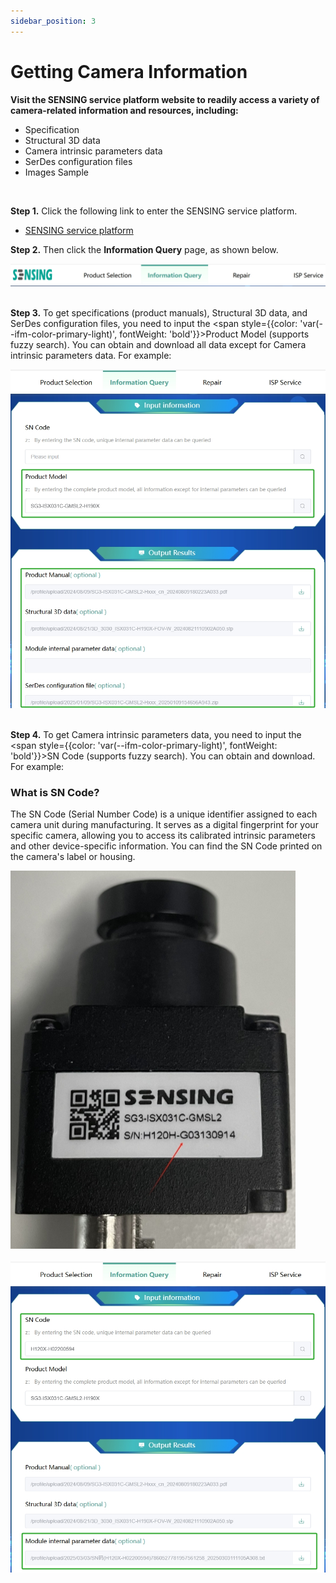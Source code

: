 ```yaml
---
sidebar_position: 3
---
```


# Getting Camera Information

<!-- ## Camera Information Link -->
  
**Visit the SENSING service platform website to readily access a variety of camera-related information and resources, including:**

- Specification
- Structural 3D data
- Camera intrinsic parameters data
- SerDes configuration files
- Images Sample

<!-- 
Access comprehensive camera specifications, technical documentation, and support resources through our official portal.

Visit the [Get Product Information](http://service.sensing-world.com/) to view the details.
- [Get Product Information](http://service.sensing-world.com/) -->
<br />

**Step 1.** Click the following link to enter the SENSING service platform.  
 - [SENSING service platform](http://service.sensing-world.com/)

**Step 2.** Then click the **Information Query** page, as shown below.
<div style={{textAlign: 'center'}}>
    <img src="https://raw.githubusercontent.com/1214658495/myWikiFiles/main/Nvidia_jetson/Service/service_tab2.png" alt="SG8A-ORIN-GMSL2-complete" style={{width: 730, height:'auto'}} />
</div>

<br />

**Step 3.** To get specifications (product manuals), Structural 3D data, and SerDes configuration files, you need to input the <span style={{color: 'var(--ifm-color-primary-light)', fontWeight: 'bold'}}>Product Model (supports fuzzy search)</span>. You can obtain and download all data except for Camera intrinsic parameters data. For example:
   
<div style={{textAlign: 'center'}}>
    <img src="https://raw.githubusercontent.com/1214658495/myWikiFiles/main/Nvidia_jetson/Service/service_tab2_model.png" alt="SG8A-ORIN-GMSL2-complete" style={{width: 700, height:'auto'}} />
</div>

<br />

**Step 4.** To get Camera intrinsic parameters data, you need to input the <span style={{color: 'var(--ifm-color-primary-light)', fontWeight: 'bold'}}>SN Code (supports fuzzy search)</span>. You can obtain and download. For example:
<div style={{ marginTop: '20px', padding: '15px', backgroundColor: '#f5f5f5', borderRadius: '5px' }}>
  <h3 style={{ marginBottom: '10px' }}>What is SN Code?</h3>
  <p>
    The SN Code (Serial Number Code) is a unique identifier assigned to each camera unit during manufacturing. It serves as a digital fingerprint for your specific camera, allowing you to access its calibrated intrinsic parameters and other device-specific information. You can find the SN Code printed on the camera's label or housing.
  </p>

  <div style={{textAlign: 'center', marginBottom: '20px'}}>
    <img src="https://raw.githubusercontent.com/1214658495/myWikiFiles/main/Nvidia_jetson/Service/SN_code.png" alt="SN Code Example" style={{width: 500, height:'auto'}} />
  </div>
</div>

<br />
<div style={{textAlign: 'center'}}>
    <img src="https://raw.githubusercontent.com/1214658495/myWikiFiles/main/Nvidia_jetson/Service/service_tab2_SN.png" alt="SG8A-ORIN-GMSL2-complete" style={{width: 700, height:'auto'}} />
</div>



